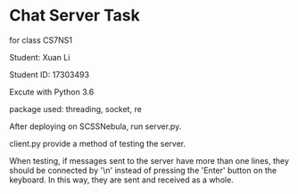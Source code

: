 # Chat Server Task
for class CS7NS1

Student: Xuan Li

Student ID: 17303493


Excute with Python 3.6

package used: threading, socket, re

 
After deploying on SCSSNebula, run server.py. 

client.py provide a method of testing the server.

When testing, if messages sent to the server have more than one lines, they should be connected by '\n' instead of pressing the 'Enter' button on the keyboard. In this way, they are sent and received as a whole.
